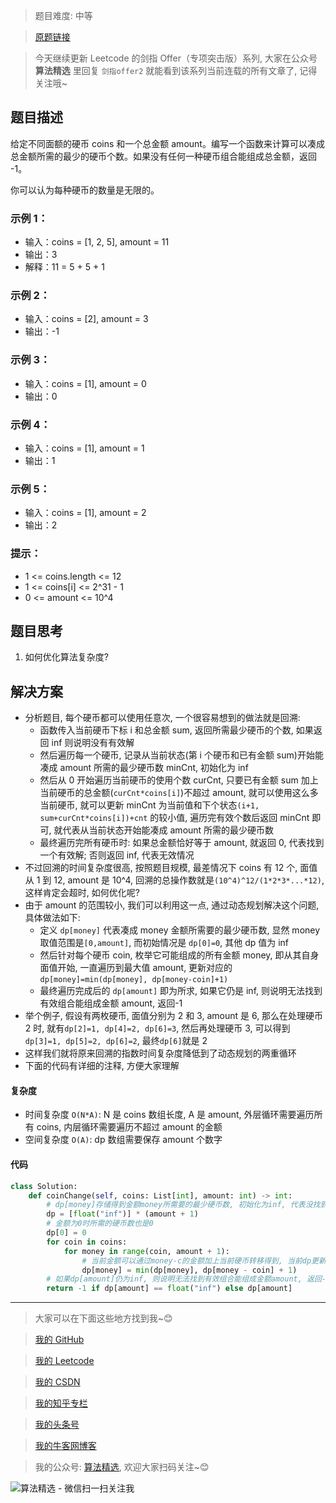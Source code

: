 > 题目难度: 中等

> [原题链接](https://leetcode.cn/problems/gaM7Ch/)

> 今天继续更新 Leetcode 的剑指 Offer（专项突击版）系列, 大家在公众号 **算法精选** 里回复 `剑指offer2` 就能看到该系列当前连载的所有文章了, 记得关注哦~

## 题目描述

给定不同面额的硬币 coins 和一个总金额 amount。编写一个函数来计算可以凑成总金额所需的最少的硬币个数。如果没有任何一种硬币组合能组成总金额，返回 -1。

你可以认为每种硬币的数量是无限的。

### 示例 1：

- 输入：coins = [1, 2, 5], amount = 11
- 输出：3
- 解释：11 = 5 + 5 + 1

### 示例 2：

- 输入：coins = [2], amount = 3
- 输出：-1

### 示例 3：

- 输入：coins = [1], amount = 0
- 输出：0

### 示例 4：

- 输入：coins = [1], amount = 1
- 输出：1

### 示例 5：

- 输入：coins = [1], amount = 2
- 输出：2

### 提示：

- 1 <= coins.length <= 12
- 1 <= coins[i] <= 2^31 - 1
- 0 <= amount <= 10^4

## 题目思考

1. 如何优化算法复杂度?

## 解决方案

- 分析题目, 每个硬币都可以使用任意次, 一个很容易想到的做法就是回溯:
  - 函数传入当前硬币下标 i 和总金额 sum, 返回所需最少硬币的个数, 如果返回 inf 则说明没有有效解
  - 然后遍历每一个硬币, 记录从当前状态(第 i 个硬币和已有金额 sum)开始能凑成 amount 所需的最少硬币数 minCnt, 初始化为 inf
  - 然后从 0 开始遍历当前硬币的使用个数 curCnt, 只要已有金额 sum 加上当前硬币的总金额(`curCnt*coins[i]`)不超过 amount, 就可以使用这么多当前硬币, 就可以更新 minCnt 为当前值和下个状态`(i+1, sum+curCnt*coins[i])+cnt` 的较小值, 遍历完有效个数后返回 minCnt 即可, 就代表从当前状态开始能凑成 amount 所需的最少硬币数
  - 最终遍历完所有硬币时: 如果总金额恰好等于 amount, 就返回 0, 代表找到一个有效解; 否则返回 inf, 代表无效情况
- 不过回溯的时间复杂度很高, 按照题目规模, 最差情况下 coins 有 12 个, 面值从 1 到 12, amount 是 10^4, 回溯的总操作数就是`(10^4)^12/(1*2*3*...*12)`, 这样肯定会超时, 如何优化呢?
- 由于 amount 的范围较小, 我们可以利用这一点, 通过动态规划解决这个问题, 具体做法如下:
  - 定义 `dp[money]` 代表凑成 money 金额所需要的最少硬币数, 显然 money 取值范围是`[0,amount]`, 而初始情况是 `dp[0]=0`, 其他 dp 值为 inf
  - 然后针对每个硬币 coin, 枚举它可能组成的所有金额 money, 即从其自身面值开始, 一直遍历到最大值 amount, 更新对应的 `dp[money]=min(dp[money], dp[money-coin]+1)`
  - 最终遍历完成后的 `dp[amount]` 即为所求, 如果它仍是 inf, 则说明无法找到有效组合能组成金额 amount, 返回-1
- 举个例子, 假设有两枚硬币, 面值分别为 2 和 3, amount 是 6, 那么在处理硬币 2 时, 就有`dp[2]=1, dp[4]=2, dp[6]=3`, 然后再处理硬币 3, 可以得到`dp[3]=1, dp[5]=2, dp[6]=2`, 最终`dp[6]`就是 2
- 这样我们就将原来回溯的指数时间复杂度降低到了动态规划的两重循环
- 下面的代码有详细的注释, 方便大家理解

#### 复杂度

- 时间复杂度 `O(N*A)`: N 是 coins 数组长度, A 是 amount, 外层循环需要遍历所有 coins, 内层循环需要遍历不超过 amount 的金额
- 空间复杂度 `O(A)`: dp 数组需要保存 amount 个数字

#### 代码

```python
class Solution:
    def coinChange(self, coins: List[int], amount: int) -> int:
        # dp[money]存储得到金额money所需要的最少硬币数, 初始化为inf, 代表没找到有效组合的情况
        dp = [float("inf")] * (amount + 1)
        # 金额为0时所需的硬币数也是0
        dp[0] = 0
        for coin in coins:
            for money in range(coin, amount + 1):
                # 当前金额可以通过money-c的金额加上当前硬币转移得到, 当前dp更新为两者较小值
                dp[money] = min(dp[money], dp[money - coin] + 1)
        # 如果dp[amount]仍为inf, 则说明无法找到有效组合能组成金额amount, 返回-1, 否则返回对应最小组合数
        return -1 if dp[amount] == float("inf") else dp[amount]
```

---

> 大家可以在下面这些地方找到我~😊

> [我的 GitHub](https://github.com/zjulyx)

> [我的 Leetcode](https://leetcode-cn.com/u/suibianfahui/)

> [我的 CSDN](https://me.csdn.net/zjulyx1993)

> [我的知乎专栏](https://zhuanlan.zhihu.com/c_1242508721932464128)

> [我的头条号](https://www.toutiao.com/c/user/1090304683804520/#mid=1671643017345028)

> [我的牛客网博客](https://blog.nowcoder.net/zjulyx)

> 我的公众号: [算法精选](https://mp.weixin.qq.com/s?__biz=MzA5MDk1MjI5MA==&mid=2247484158&idx=1&sn=90176bac32cf7af40e4074c721fd8a95&chksm=900285f3a7750ce5a068c9c9773781461819633f2fd60533732637ec9520c908371ebc218d49&scene=178&cur_album_id=1386231241346859009#rd), 欢迎大家扫码关注~😊

![算法精选 - 微信扫一扫关注我](https://pic1.zhimg.com/80/v2-7c988a7b35886df51596ef23616764ac_1440w.jpg)
